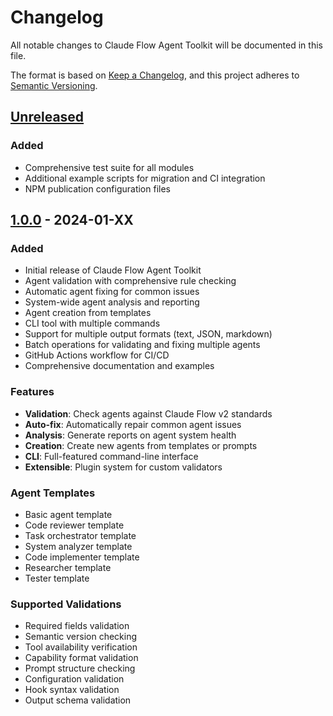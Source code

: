 # Changelog

All notable changes to Claude Flow Agent Toolkit will be documented in this file.

The format is based on [Keep a Changelog](https://keepachangelog.com/en/1.0.0/),
and this project adheres to [Semantic Versioning](https://semver.org/spec/v2.0.0.html).

## [Unreleased]

### Added
- Comprehensive test suite for all modules
- Additional example scripts for migration and CI integration
- NPM publication configuration files

## [1.0.0] - 2024-01-XX

### Added
- Initial release of Claude Flow Agent Toolkit
- Agent validation with comprehensive rule checking
- Automatic agent fixing for common issues
- System-wide agent analysis and reporting
- Agent creation from templates
- CLI tool with multiple commands
- Support for multiple output formats (text, JSON, markdown)
- Batch operations for validating and fixing multiple agents
- GitHub Actions workflow for CI/CD
- Comprehensive documentation and examples

### Features
- **Validation**: Check agents against Claude Flow v2 standards
- **Auto-fix**: Automatically repair common agent issues
- **Analysis**: Generate reports on agent system health
- **Creation**: Create new agents from templates or prompts
- **CLI**: Full-featured command-line interface
- **Extensible**: Plugin system for custom validators

### Agent Templates
- Basic agent template
- Code reviewer template
- Task orchestrator template
- System analyzer template
- Code implementer template
- Researcher template
- Tester template

### Supported Validations
- Required fields validation
- Semantic version checking
- Tool availability verification
- Capability format validation
- Prompt structure checking
- Configuration validation
- Hook syntax validation
- Output schema validation

[Unreleased]: https://github.com/claude-flow/agent-toolkit/compare/v1.0.0...HEAD
[1.0.0]: https://github.com/claude-flow/agent-toolkit/releases/tag/v1.0.0